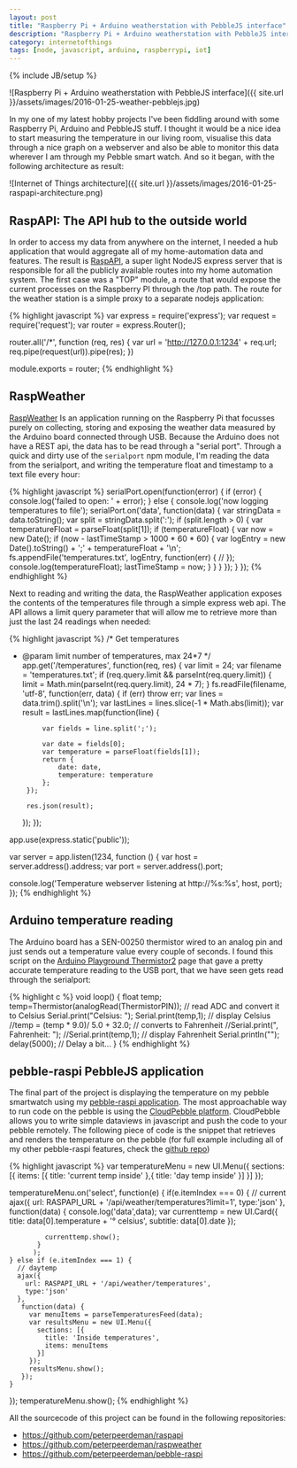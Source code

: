 ```yaml
---
layout: post
title: "Raspberry Pi + Arduino weatherstation with PebbleJS interface"
description: "Raspberry Pi + Arduino weatherstation with PebbleJS interface"
category: internetofthings
tags: [node, javascript, arduino, raspberrypi, iot]
---
```

{% include JB/setup %}

![Raspberry Pi + Arduino weatherstation with PebbleJS interface]({{ site.url }}/assets/images/2016-01-25-weather-pebblejs.jpg)

In my one of my latest hobby projects I've been fiddling around with some Raspberry Pi, Arduino and PebbleJS stuff. I thought it would be a nice idea to start measuring the temperature in our living room, visualise this data through a nice graph on a webserver and also be able to monitor this data wherever I am through my Pebble smart watch. And so it began, with the following architecture as result:

![Internet of Things architecture]({{ site.url }}/assets/images/2016-01-25-raspapi-architecture.png)

## RaspAPI: The API hub to the outside world
In order to access my data from anywhere on the internet, I needed a hub application that would aggregate all of my home-automation data and features. The result is [RaspAPI](https://github.com/peterpeerdeman/raspapi), a super light NodeJS express server that is responsible for all the publicly available routes into my home automation system. The first case was a "TOP" module, a route that would expose the current processes on the Raspberry PI through the /top path. The route for the weather station is a simple proxy to a separate nodejs application:

{% highlight javascript %}
var express = require('express');
var request = require('request');
var router = express.Router();

router.all('/*', function (req, res) {
    var url = 'http://127.0.0.1:1234' + req.url;
    req.pipe(request(url)).pipe(res);
})

module.exports = router;
{% endhighlight %}

## RaspWeather

[RaspWeather](https://github.com/peterpeerdeman/raspweather) Is an application running on the Raspberry Pi that focusses purely on collecting, storing and exposing the weather data measured by the Arduino board connected through USB. Because the Arduino does not have a REST api, the data has to be read through a "serial port". Through a quick and dirty use of the `serialport` npm module, I'm reading the data from the serialport, and writing the temperature float and timestamp to a text file every hour:

{% highlight javascript %}
serialPort.open(function(error) {
    if (error) {
        console.log('failed to open: ' + error);
    } else {
        console.log('now logging temperatures to file');
        serialPort.on('data', function(data) {
            var stringData = data.toString();
            var split = stringData.split(':');
            if (split.length > 0) {
                var temperatureFloat = parseFloat(split[1]);
                if (temperatureFloat) {
                    var now = new Date();
                    if (now - lastTimeStamp > 1000 * 60 * 60) {
                        var logEntry = new Date().toString() + ';' + temperatureFloat + '\n';
                        fs.appendFile('temperatures.txt', logEntry, function(err) {
                            //
                        });
                        console.log(temperatureFloat);
                        lastTimeStamp = now;
                    }
                }
            }
        });
    }
});
{% endhighlight %}

Next to reading and writing the data, the RaspWeather application exposes the contents of the temperatures file through a simple express web api. The API allows a limit query parameter that will allow me to retrieve more than just the last 24 readings when needed:

{% highlight javascript %}
/* Get temperatures
 * @param limit number of temperatures, max 24*7
 */
app.get('/temperatures', function(req, res) {
    var limit = 24;
    var filename = 'temperatures.txt';
    if (req.query.limit && parseInt(req.query.limit)) {
        limit = Math.min(parseInt(req.query.limit), 24 * 7);
    }
    fs.readFile(filename, 'utf-8', function(err, data) {
        if (err) throw err;
        var lines = data.trim().split('\n');
        var lastLines = lines.slice(-1 * Math.abs(limit));
        var result = lastLines.map(function(line) {

            var fields = line.split(';');

            var date = fields[0];
            var temperature = parseFloat(fields[1]);
            return {
                date: date,
                temperature: temperature
            };
        });

        res.json(result);
    });
});

app.use(express.static('public'));

var server = app.listen(1234, function () {
  var host = server.address().address;
  var port = server.address().port;

  console.log('Temperature webserver listening at http://%s:%s', host, port);
});
{% endhighlight %}

## Arduino temperature reading

The Arduino board has a SEN-00250 thermistor wired to an analog pin and just sends out a temperature value every couple of seconds. I found this script on the [Arduino Playground Thermistor2](http://playground.arduino.cc/ComponentLib/Thermistor2) page that gave a pretty accurate temperature reading to the USB port, that we have seen gets read through the serialport:

{% highlight c %}
void loop() {
  float temp;
  temp=Thermistor(analogRead(ThermistorPIN));       // read ADC and  convert it to Celsius
  Serial.print("Celsius: ");
  Serial.print(temp,1);                             // display Celsius
  //temp = (temp * 9.0)/ 5.0 + 32.0;                  // converts to  Fahrenheit
  //Serial.print(", Fahrenheit: ");
  //Serial.print(temp,1);                             // display  Fahrenheit
  Serial.println("");
  delay(5000);                                      // Delay a bit...
}
{% endhighlight %}

## pebble-raspi PebbleJS application

The final part of the project is displaying the temperature on my pebble smartwatch using my [pebble-raspi application](https://github.com/peterpeerdeman/pebble-raspi). The most approachable way to run code on the pebble is using the [CloudPebble platform](https://cloudpebble.net/). CloudPebble allows you to write simple dataviews in javascript and push the code to your pebble remotely. The following piece of code is the snippet that retrieves and renders the temperature on the pebble (for full example including all of my other pebble-raspi features, check the [github repo](https://github.com/peterpeerdeman/pebble-raspi))

{% highlight javascript %}
  var temperatureMenu = new UI.Menu({
    sections: [{
      items: [{
        title: 'current temp inside'
      },{
        title: 'day temp inside'
      }]
    }]
  });

  temperatureMenu.on('select', function(e) {
    if(e.itemIndex === 0) {
      // current
      ajax({
        url: RASPAPI_URL + '/api/weather/temperatures?limit=1',
        type:'json'
      },
           function(data) {
             console.log('data',data);
             var currenttemp = new UI.Card({
               title: data[0].temperature + '° celsius',
               subtitle: data[0].date
             });

             currenttemp.show();
           }
          );
    } else if (e.itemIndex === 1) {
      // daytemp
      ajax({
        url: RASPAPI_URL + '/api/weather/temperatures',
        type:'json'
      },
       function(data) {
         var menuItems = parseTemperaturesFeed(data);
         var resultsMenu = new UI.Menu({
           sections: [{
             title: 'Inside temperatures',
             items: menuItems
           }]
         });
         resultsMenu.show();
       });
    }
  });
  temperatureMenu.show();
{% endhighlight %}

All the sourcecode of this project can be found in the following repositories:

- <https://github.com/peterpeerdeman/raspapi>
- <https://github.com/peterpeerdeman/raspweather>
- <https://github.com/peterpeerdeman/pebble-raspi>

